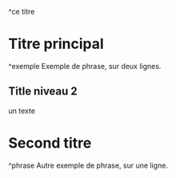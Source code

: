^ce titre
# Titre principal

^exemple
Exemple de phrase,
sur deux lignes.

## Title niveau 2

un texte

# Second titre

^phrase
Autre exemple de phrase, sur une ligne.
